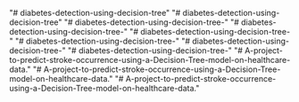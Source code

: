"# diabetes-detection-using-decision-tree" 
"# diabetes-detection-using-decision-tree" 
"# diabetes-detection-using-decision-tree-" 
"# diabetes-detection-using-decision-tree-" 
"# diabetes-detection-using-decision-tree-" 
"# diabetes-detection-using-decision-tree-" 
"# diabetes-detection-using-decision-tree-" 
"# diabetes-detection-using-decision-tree-" 
"# A-project-to-predict-stroke-occurrence-using-a-Decision-Tree-model-on-healthcare-data." 
"# A-project-to-predict-stroke-occurrence-using-a-Decision-Tree-model-on-healthcare-data." 
"# A-project-to-predict-stroke-occurrence-using-a-Decision-Tree-model-on-healthcare-data." 
